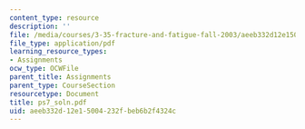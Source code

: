 ```yaml
---
content_type: resource
description: ''
file: /media/courses/3-35-fracture-and-fatigue-fall-2003/aeeb332d12e15004232fbeb6b2f4324c_ps7_soln.pdf
file_type: application/pdf
learning_resource_types:
- Assignments
ocw_type: OCWFile
parent_title: Assignments
parent_type: CourseSection
resourcetype: Document
title: ps7_soln.pdf
uid: aeeb332d-12e1-5004-232f-beb6b2f4324c
---
```


